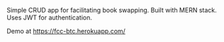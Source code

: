 Simple CRUD app for facilitating book swapping. Built with MERN stack. Uses JWT for authentication.

Demo at https://fcc-btc.herokuapp.com/
